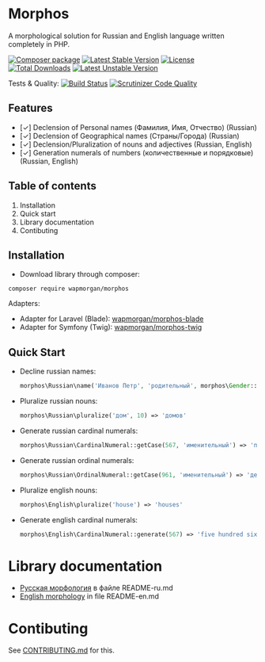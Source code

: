 # Morphos
A morphological solution for Russian and English language written completely in PHP.

[![Composer package](http://xn--e1adiijbgl.xn--p1acf/badge/wapmorgan/morphos)](https://packagist.org/packages/wapmorgan/morphos)
[![Latest Stable Version](https://poser.pugx.org/wapmorgan/morphos/v/stable)](https://packagist.org/packages/wapmorgan/morphos)
[![License](https://poser.pugx.org/wapmorgan/morphos/license)](https://packagist.org/packages/wapmorgan/morphos)
[![Total Downloads](https://poser.pugx.org/wapmorgan/morphos/downloads)](https://packagist.org/packages/wapmorgan/morphos)
[![Latest Unstable Version](https://poser.pugx.org/wapmorgan/morphos/v/unstable)](https://packagist.org/packages/wapmorgan/morphos)

Tests & Quality: [![Build Status](https://travis-ci.org/wapmorgan/Morphos.svg)](https://travis-ci.org/wapmorgan/Morphos)
[![Scrutinizer Code Quality](https://scrutinizer-ci.com/g/wapmorgan/Morphos/badges/quality-score.png?b=master)](https://scrutinizer-ci.com/g/wapmorgan/Morphos/?branch=master)

## Features
- [✓] Declension of Personal names (Фамилия, Имя, Отчество) (Russian)
- [✓] Declension of Geographical names (Страны/Города) (Russian)
- [✓] Declension/Pluralization of nouns and adjectives (Russian, English)
- [✓] Generation numerals of numbers (количественные и порядковые) (Russian, English)

## Table of contents

1. Installation
2. Quick start
3. Library documentation
4. Contibuting

## Installation

* Download library through composer:
```
composer require wapmorgan/morphos
```

Adapters:

- Adapter for Laravel (Blade): [wapmorgan/morphos-blade](https://github.com/wapmorgan/Morphos-Blade)
- Adapter for Symfony (Twig): [wapmorgan/morphos-twig](https://github.com/wapmorgan/Morphos-Twig)

## Quick Start
- Decline russian names:
  ```php
  morphos\Russian\name('Иванов Петр', 'родительный', morphos\Gender::MALE) => 'Иванова Петра'
  ```

- Pluralize russian nouns:
  ```php
  morphos\Russian\pluralize('дом', 10) => 'домов'
  ```

- Generate russian cardinal numerals:
  ```php
  morphos\Russian\CardinalNumeral::getCase(567, 'именительный') => 'пятьсот шестьдесят семь'
  ```

- Generate russian ordinal numerals:
  ```php
  morphos\Russian\OrdinalNumeral::getCase(961, 'именительный') => 'девятьсот шестьдесят первый'
  ```

- Pluralize english nouns:
  ```php
  morphos\English\pluralize('house') => 'houses'
  ```

- Generate english cardinal numerals:
  ```php
  morphos\English\CardinalNumeral::generate(567) => 'five hundred sixty-seven'
  ```

# Library documentation

- [Русская морфология](README-ru.md) в файле README-ru.md
- [English morphology](README-en.md) in file README-en.md

# Contibuting

See [CONTRIBUTING.md](CONTRIBUTING.md) for this.
